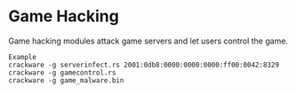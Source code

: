 # Game Hacking
Game hacking modules attack game servers
and let users control the game.
```
Example
crackware -g serverinfect.rs 2001:0db8:0000:0000:0000:ff00:0042:8329
crackware -g gamecontrol.rs
crackware -g game_malware.bin
```
